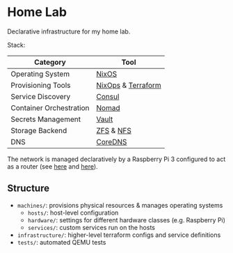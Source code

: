 # Home Lab

Declarative infrastructure for my home lab.

Stack:

| Category | Tool |
|----------|------|
| Operating System | [NixOS](https://nixos.org/) |
| Provisioning Tools | [NixOps](https://github.com/NixOS/nixops) & [Terraform](https://www.terraform.io/) |
| Service Discovery | [Consul](https://www.consul.io/) |
| Container Orchestration | [Nomad](https://www.nomadproject.io/) |
| Secrets Management | [Vault](https://www.vaultproject.io/) |
| Storage Backend | [ZFS](https://github.com/openzfs/zfs) & [NFS](https://en.wikipedia.org/wiki/Network_File_System) |
| DNS | [CoreDNS](https://coredns.io/) |

The network is managed declaratively by a Raspberry Pi 3 configured to act as a router (see [here](./machines/hosts/viki/default.nix) and [here](./machines/services/router.nix)).

## Structure

- `machines/`: provisions physical resources & manages operating systems
  - `hosts/`: host-level configuration
  - `hardware/`: settings for different hardware classes (e.g. Raspberry Pi)
  - `services/`: custom services run on the hosts
- `infrastructure/`: higher-level terraform configs and service definitions
- `tests/`: automated QEMU tests
